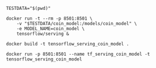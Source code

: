 ```console
TESTDATA="$(pwd)"
```

```console
docker run -t --rm -p 8501:8501 \
    -v "$TESTDATA/coin_model:/models/coin_model" \
    -e MODEL_NAME=coin_model \
    tensorflow/serving &
```

```console
docker build -t tensorflow_serving_coin_model .

```
```console
docker run -p 8501:8501 --name tf_serving_coin_model -t tensorflow_serving_coin_model
```
